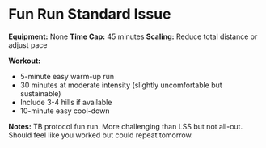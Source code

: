 # Fun Run Standard Issue

**Equipment:** None
**Time Cap:** 45 minutes
**Scaling:** Reduce total distance or adjust pace

**Workout:**
- 5-minute easy warm-up run
- 30 minutes at moderate intensity (slightly uncomfortable but sustainable)
- Include 3-4 hills if available
- 10-minute easy cool-down

**Notes:**
TB protocol fun run. More challenging than LSS but not all-out. Should feel like you worked but could repeat tomorrow.